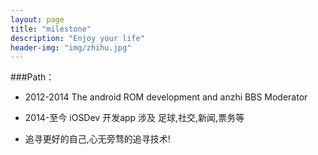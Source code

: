 ```yaml
---
layout: page
title: "milestone"
description: "Enjoy your life"
header-img: "img/zhihu.jpg"
---
```



###Path：


- 2012-2014 The android ROM development and anzhi BBS Moderator 

- 2014-至今 iOSDev 开发app 涉及 足球,社交,新闻,票务等
   

- 追寻更好的自己,心无旁骛的追寻技术!






